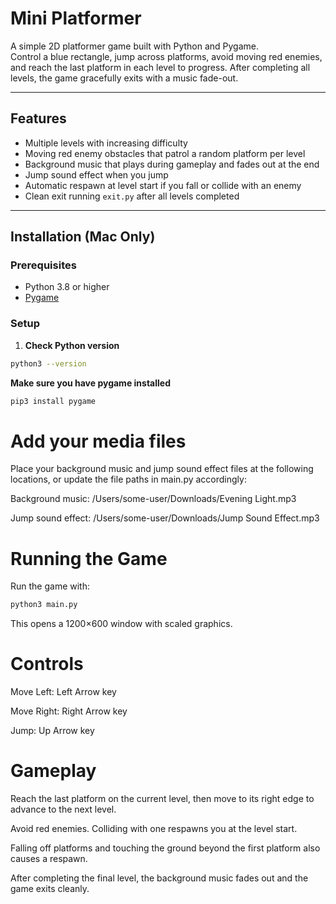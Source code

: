 # Mini Platformer

A simple 2D platformer game built with Python and Pygame.  
Control a blue rectangle, jump across platforms, avoid moving red enemies, and reach the last platform in each level to progress. After completing all levels, the game gracefully exits with a music fade-out.

---

## Features

- Multiple levels with increasing difficulty  
- Moving red enemy obstacles that patrol a random platform per level  
- Background music that plays during gameplay and fades out at the end  
- Jump sound effect when you jump  
- Automatic respawn at level start if you fall or collide with an enemy  
- Clean exit running `exit.py` after all levels completed  

---

## Installation (Mac Only)

### Prerequisites

- Python 3.8 or higher  
- [Pygame](https://www.pygame.org/)

### Setup

1. **Check Python version**

```bash
python3 --version
```
**Make sure you have pygame installed**
```bash
pip3 install pygame
```

# Add your media files

Place your background music and jump sound effect files at the following locations, or update the file paths in main.py accordingly:

Background music:
/Users/some-user/Downloads/Evening Light.mp3

Jump sound effect:
/Users/some-user/Downloads/Jump Sound Effect.mp3

# Running the Game
Run the game with:
```bash
python3 main.py
```
This opens a 1200×600 window with scaled graphics.

# Controls
Move Left: Left Arrow key

Move Right: Right Arrow key

Jump: Up Arrow key

# Gameplay
Reach the last platform on the current level, then move to its right edge to advance to the next level.

Avoid red enemies. Colliding with one respawns you at the level start.

Falling off platforms and touching the ground beyond the first platform also causes a respawn.

After completing the final level, the background music fades out and the game exits cleanly.


